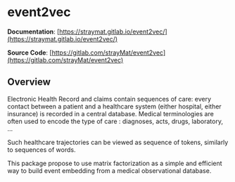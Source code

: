 # event2vec

**Documentation**: [https://straymat.gitlab.io/event2vec/](https://straymat.gitlab.io/event2vec/)

**Source Code**: [https://gitlab.com/strayMat/event2vec](https://gitlab.com/strayMat/event2vec)

## Overview

Electronic Health Record and claims contain sequences of care: every contact
between a patient and a healthcare system (either hospital, either insurance) is
recorded in a central database. Medical terminologies are often used to encode
the type of care : diagnoses, acts, drugs, laboratory, ...

Such healthcare trajectories can be viewed as sequence of tokens, similarly to
sequences of words.

This package propose to use matrix factorization as a simple and efficient way
to build event embedding from a medical observational database.
